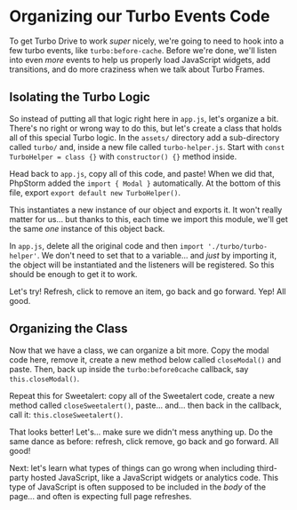 # Organizing our Turbo Events Code

To get Turbo Drive to work *super* nicely, we're going to need to hook into a few
turbo events, like `turbo:before-cache`. Before we're done, we'll listen into
even *more* events to help us properly load JavaScript widgets, add transitions,
and do more craziness when we talk about Turbo Frames.

## Isolating the Turbo Logic

So instead of putting all that logic right here in `app.js`, let's organize a bit.
There's no right or wrong way to do this, but let's create a class that holds all
of this special Turbo logic. In the `assets/` directory add a sub-directory called
`turbo/` and, inside a new file called `turbo-helper.js`. Start with `const
TurboHelper = class {}` with `constructor() {}` method inside.

Head back to `app.js`, copy all of this code, and paste! When we did that, PhpStorm
added the `import { Modal }` automatically. At the bottom of this file, export
`export default new TurboHelper()`.

This instantiates a new instance of our object and exports it. It won't really matter
for us... but thanks to this, each time we import this module, we'll get the same
*one* instance of this object back.

In `app.js`, delete all the original code and then `import './turbo/turbo-helper'`.
We don't need to set that to a variable... and *just* by importing it, the object
will be instantiated and the listeners will be registered. So this should be enough
to get it to work.

Let's try! Refresh, click to remove an item, go back and go forward. Yep! All good.

## Organizing the Class

Now that we have a class, we can organize a bit more. Copy the modal code here, remove
it, create a new method below called `closeModal()` and paste. Then, back up
inside the `turbo:before0cache` callback, say `this.closeModal()`.

Repeat this for Sweetalert: copy all of the Sweetalert code, create a new method
called `closeSweetalert()`, paste... and... then back in the callback, call it:
`this.closeSweetalert()`.

That looks better! Let's... make sure we didn't mess anything up. Do the same
dance as before: refresh, click remove, go back and go forward. All good!

Next: let's learn what types of things can go wrong when including third-party hosted
JavaScript, like a JavaScript widgets or analytics code. This type of JavaScript
is often supposed to be included in the *body* of the page... and often is expecting
full page refreshes.

